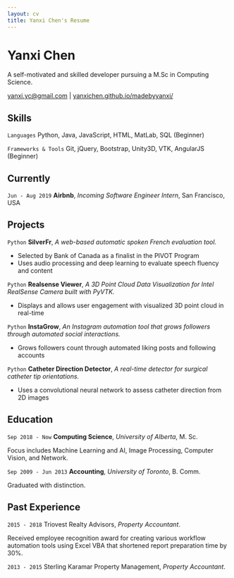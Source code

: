 ```yaml
---
layout: cv
title: Yanxi Chen's Resume
---
```

# Yanxi Chen
A self-motivated and skilled developer pursuing a M.Sc in Computing Science.

<div id="webaddress">
<a href="yanxi.yc@gmail.com">yanxi.yc@gmail.com</a>
| <a href="https://yanxichen.github.io/madebyyanxi/">yanxichen.github.io/madebyyanxi/</a>
</div>

## Skills

`Languages`
Python, Java, JavaScript, HTML, MatLab, SQL (Beginner)

`Frameworks & Tools`
Git, jQuery, Bootstrap, Unity3D, VTK, AngularJS (Beginner)

## Currently

`Jun - Aug 2019`
__Airbnb__, *Incoming Software Engineer Intern*, San Francisco, USA


## Projects

`Python`
__SilverFr__, *A web-based automatic spoken French evaluation tool.*
- Selected by Bank of Canada as a finalist in the PIVOT Program
- Uses audio processing and deep learning to evaluate speech fluency and content

`Python`
__Realsense Viewer__, *A 3D Point Cloud Data Visualization for Intel RealSense Camera built with PyVTK.*
- Displays and allows user engagement with visualized 3D point cloud in real-time

`Python`
__InstaGrow__, *An Instagram automation tool that grows followers through automated social interactions.*
- Grows followers count through automated liking posts and following accounts

`Python`
__Catheter Direction Detector__, *A real-time detector for surgical catheter tip orientations.*
- Uses a convolutional neural network to assess catheter direction from 2D images

## Education

`Sep 2018 - Now`
__Computing Science__, *University of Alberta*, M. Sc.

Focus includes Machine Learning and AI, Image Processing, Computer Vision, and Network.

`Sep 2009 - Jun 2013`
__Accounting__, *University of Toronto*, B. Comm.

Graduated with distinction.

## Past Experience

`2015 - 2018`
Triovest Realty Advisors, *Property Accountant*.

Received employee recognition award for creating various workflow automation tools using Excel VBA that shortened report preparation time by 30%.

`2013 - 2015`
Sterling Karamar Property Management, *Property Accountant*.



<!-- ### Footer

Last updated: May 2019 -->


